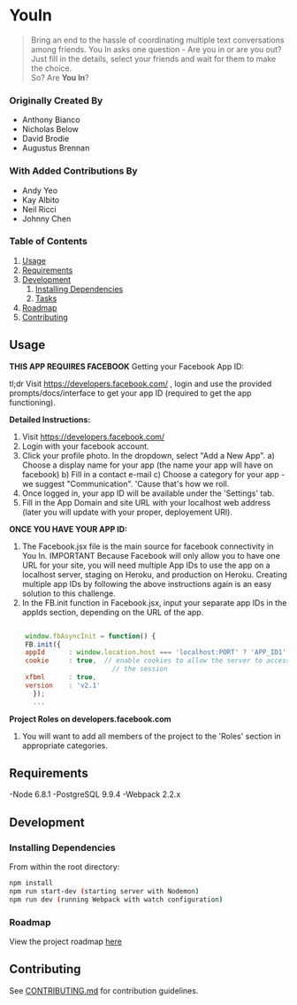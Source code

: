 # YouIn

> Bring an end to the hassle of coordinating multiple text conversations among friends. You In asks one question - Are you in or are you out?  Just fill in the details, select your friends and wait for them to make the choice.  
So? Are **You In**?


### Originally Created By

 - Anthony Bianco
 - Nicholas Below
 - David Brodie
 - Augustus Brennan
 
### With Added Contributions By

 - Andy Yeo
 - Kay Albito
 - Neil Ricci
 - Johnny Chen


 ### Table of Contents

1. [Usage](#Usage)
1. [Requirements](#requirements)
1. [Development](#development)
    1. [Installing Dependencies](#installing-dependencies)
    1. [Tasks](#tasks)
1. [Roadmap](#roadmap)
1. [Contributing](#contributing)


## Usage



**THIS APP REQUIRES FACEBOOK**
Getting your Facebook App ID:

tl;dr
Visit https://developers.facebook.com/ , login and use the provided prompts/docs/interface to get your app ID (required to get the app functioning). 

**Detailed Instructions:**
1) Visit https://developers.facebook.com/
2) Login with your facebook account.
3) Click your profile photo.  In the dropdown, select "Add a New App".
  a) Choose a display name for your app (the name your app will have on facebook)
  b) Fill in a contact e-mail
  c) Choose a category for your app - we suggest "Communication".  'Cause that's how we roll.
4) Once logged in, your app ID will be available under the 'Settings' tab.
5) Fill in the App Domain and site URL with your localhost web address (later you will update with your proper, deployement URl).

**ONCE YOU HAVE YOUR APP ID:**
1) The Facebook.jsx file is the main source for facebook connectivity in You In.
  IMPORTANT
    Because Facebook will only allow you to have one URL for your site, you will need multiple App IDs to use the app on a localhost server, staging on Heroku, and production on Heroku.  Creating multiple app IDs by following the above instructions again is an easy solution to this challenge.
2) In the FB.init function in Facebook.jsx, input your separate app IDs in the appIds section, depending on the URL of the app.  
```javascript

    window.fbAsyncInit = function() {
    FB.init({
    appId      : window.location.host === 'localhost:PORT' ? 'APP_ID1' : window.location.host === 'HEROKU_ADDRESS' ? 'APP_ID2' :'APP_ID3',
    cookie     : true,  // enable cookies to allow the server to access
                          // the session
    xfbml      : true,
    version    : 'v2.1'
      });
      ...
```



**Project Roles on developers.facebook.com**
1) You will want to add all members of the project to the 'Roles' section in appropriate categories.  





## Requirements

 -Node 6.8.1
 -PostgreSQL 9.9.4
 -Webpack 2.2.x



## Development

### Installing Dependencies

From within the root directory:

```sh
npm install
npm run start-dev (starting server with Nodemon)
npm run dev (running Webpack with watch configuration)
```
### Roadmap


View the project roadmap [here](https://docs.google.com/spreadsheets/d/12_Eu1kK5os0wg08HghBuHDD_Lew8vWZ1nWyCUflK75U/edit?ts=58c754e3#gid=0)



## Contributing

See [CONTRIBUTING.md](CONTRIBUTING.md) for contribution guidelines.
